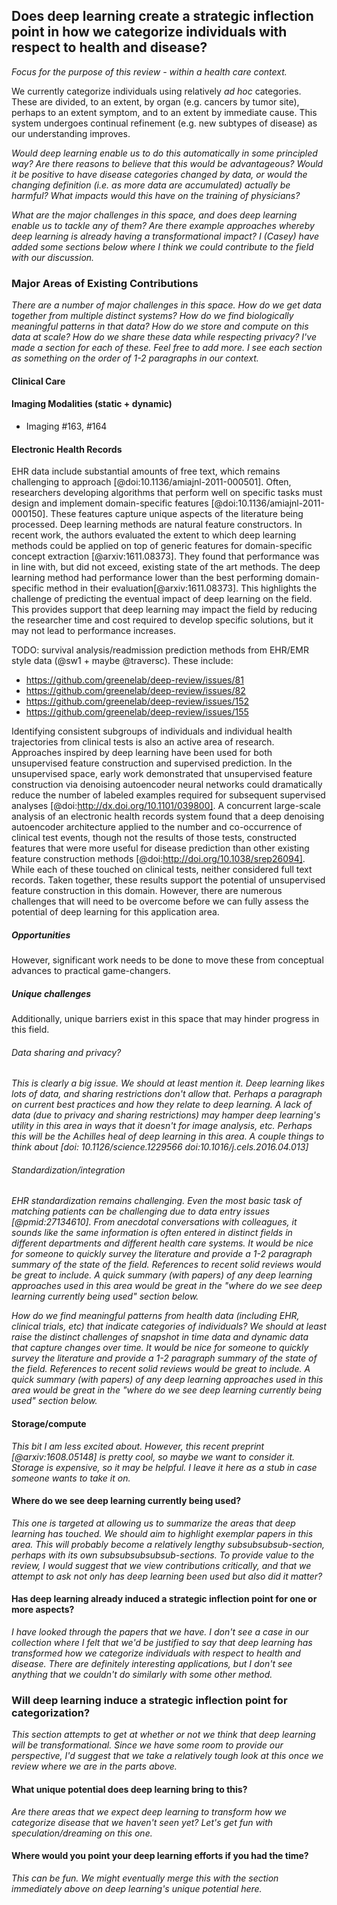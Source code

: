 ## Does deep learning create a strategic inflection point in how we categorize individuals with respect to health and disease?

*Focus for the purpose of this review - within a health care context.*

We currently categorize individuals using relatively *ad hoc* categories. These
are divided, to an extent, by organ (e.g. cancers by tumor site), perhaps to an
extent symptom, and to an extent by immediate cause. This system undergoes
continual refinement (e.g. new subtypes of disease) as our understanding
improves.

*Would deep learning enable us to do this automatically in some principled way?
Are there reasons to believe that this would be advantageous? Would it be
positive to have disease categories changed by data, or would the changing
definition (i.e. as more data are accumulated) actually be harmful? What impacts
would this have on the training of physicians?*

*What are the major challenges in this space, and does deep learning enable us to
tackle any of them? Are there example approaches whereby deep learning is
already having a transformational impact? I (Casey) have added some sections
below where I think we could contribute to the field with our discussion.*

### Major Areas of Existing Contributions

*There are a number of major challenges in this space. How do we get data
together from multiple distinct systems? How do we find biologically meaningful
patterns in that data? How do we store and compute on this data at scale? How do
we share these data while respecting privacy? I've made a section for each of
these. Feel free to add more. I see each section as something on the order of
1-2 paragraphs in our context.*

#### Clinical Care

#### Imaging Modalities (static + dynamic)

* Imaging #163, #164

#### Electronic Health Records

EHR data include substantial amounts of free text, which remains challenging to
approach [@doi:10.1136/amiajnl-2011-000501]. Often, researchers developing
algorithms that perform well on specific tasks must design and implement
domain-specific features [@doi:10.1136/amiajnl-2011-000150]. These features
capture unique aspects of the literature being processed. Deep learning methods
are natural feature constructors. In recent work, the authors evaluated the
extent to which deep learning methods could be applied on top of generic
features for domain-specific concept extraction [@arxiv:1611.08373]. They found
that performance was in line with, but did not exceed, existing state of the art
methods. The deep learning method had performance lower than the best performing
domain-specific method in their evaluation[@arxiv:1611.08373]. This highlights
the challenge of predicting the eventual impact of deep learning on the field.
This provides support that deep learning may impact the field by reducing the
researcher time and cost required to develop specific solutions, but it may not
lead to performance increases.

TODO: survival analysis/readmission prediction methods from EHR/EMR style data
(@sw1 + maybe @traversc). These include:
* https://github.com/greenelab/deep-review/issues/81
* https://github.com/greenelab/deep-review/issues/82
* https://github.com/greenelab/deep-review/issues/152
* https://github.com/greenelab/deep-review/issues/155

Identifying consistent subgroups of individuals and individual health
trajectories from clinical tests is also an active area of research. Approaches
inspired by deep learning have been used for both unsupervised feature
construction and supervised prediction. In the unsupervised space, early work
demonstrated that unsupervised feature construction via denoising autoencoder
neural networks could dramatically reduce the number of labeled examples
required for subsequent supervised analyses
[@doi:http://dx.doi.org/10.1101/039800]. A concurrent large-scale analysis of an
electronic health records system found that a deep denoising autoencoder
architecture applied to the number and co-occurrence of clinical test events,
though not the results of those tests, constructed features that were more
useful for disease prediction than other existing feature construction methods
[@doi:http://doi.org/10.1038/srep26094]. While each of these touched on clinical
tests, neither considered full text records. Taken together, these results
support the potential of unsupervised feature construction in this domain.
However, there are numerous challenges that will need to be overcome before we
can fully assess the potential of deep learning for this application area.

##### Opportunities
However, significant work needs to be done to move these from conceptual
advances to practical game-changers.


##### Unique challenges
Additionally, unique barriers exist in this space that may hinder progress in
this field.

###### Data sharing and privacy?

*This is clearly a big issue. We should at least mention it. Deep learning likes
lots of data, and sharing restrictions don't allow that. Perhaps a paragraph on
current best practices and how they relate to deep learning. A lack of data (due
to privacy and sharing restrictions) may hamper deep learning's utility in this
area in ways that it doesn't for image analysis, etc. Perhaps this will be the
Achilles heal of deep learning in this area. A couple things to think about
[doi: 10.1126/science.1229566 doi:10.1016/j.cels.2016.04.013]*


###### Standardization/integration

*EHR standardization remains challenging. Even the most basic task of matching
patients can be challenging due to data entry issues [@pmid:27134610]. From
anecdotal conversations with colleagues, it sounds like the same information is
often entered in distinct fields in different departments and different health
care systems. It would be nice for someone to quickly survey the literature and
provide a 1-2 paragraph summary of the state of the field. References to recent
solid reviews would be great to include. A quick summary (with papers) of any
deep learning approaches used in this area would be great in the "where do we
see deep learning currently being used" section below.*

*How do we find meaningful patterns from health data (including EHR, clinical
trials, etc) that indicate categories of individuals? We should at least raise
the distinct challenges of snapshot in time data and dynamic data that capture
changes over time. It would be nice for someone to quickly survey the literature
and provide a 1-2 paragraph summary of the state of the field. References to
recent solid reviews would be great to include. A quick summary (with papers) of
any deep learning approaches used in this area would be great in the "where do
we see deep learning currently being used" section below.*

#### Storage/compute

*This bit I am less excited about. However, this recent preprint
[@arxiv:1608.05148] is pretty cool, so maybe we want to consider it. Storage is
expensive, so it may be helpful. I leave it here as a stub in case someone wants
to take it on.*

#### Where do we see deep learning currently being used?

*This one is targeted at allowing us to summarize the areas that deep learning
has touched. We should aim to highlight exemplar papers in this area. This will
probably become a relatively lengthy subsubsubsub-section, perhaps with its own
subsubsubsubsub-sections. To provide value to the review, I would suggest that
we view contributions critically, and that we attempt to ask not only has deep
learning been used but also did it matter?*

#### Has deep learning already induced a strategic inflection point for one or more aspects?

*I have looked through the papers that we have. I don't see a case in our
collection where I felt that we'd be justified to say that deep learning has
transformed how we categorize individuals with respect to health and disease.
There are definitely interesting applications, but I don't see anything that we
couldn't do similarly with some other method.*

### Will deep learning induce a strategic inflection point for categorization?

*This section attempts to get at whether or not we think that deep learning will
be transformational. Since we have some room to provide our perspective, I'd
suggest that we take a relatively tough look at this once we review where we
are in the parts above.*


#### What unique potential does deep learning bring to this?

*Are there areas that we expect deep learning to transform how we categorize
disease that we haven't seen yet? Let's get fun with speculation/dreaming on
this one.*

#### Where would you point your deep learning efforts if you had the time?

*This can be fun. We might eventually merge this with the section immediately
above on deep learning's unique potential here.*
